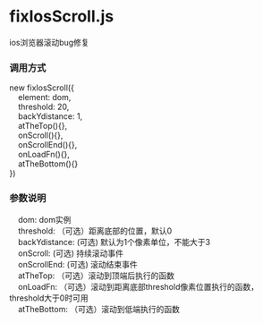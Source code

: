 # fixIosScroll.js
ios浏览器滚动bug修复

### 调用方式
new fixIosScroll({</br>
&nbsp;&nbsp;&nbsp;&nbsp;element: dom,</br>
&nbsp;&nbsp;&nbsp;&nbsp;threshold: 20,</br>
&nbsp;&nbsp;&nbsp;&nbsp;backYdistance: 1,</br>
&nbsp;&nbsp;&nbsp;&nbsp;atTheTop(){},</br>
&nbsp;&nbsp;&nbsp;&nbsp;onScroll(){},</br>
&nbsp;&nbsp;&nbsp;&nbsp;onScrollEnd(){},</br>
&nbsp;&nbsp;&nbsp;&nbsp;onLoadFn(){},</br>
&nbsp;&nbsp;&nbsp;&nbsp;atTheBottom(){}</br>
})

### 参数说明
&nbsp;&nbsp;&nbsp;&nbsp;dom:  dom实例</br>
&nbsp;&nbsp;&nbsp;&nbsp;threshold: （可选）距离底部的位置，默认0</br>
&nbsp;&nbsp;&nbsp;&nbsp;backYdistance:  (可选) 默认为1个像素单位，不能大于3</br>
&nbsp;&nbsp;&nbsp;&nbsp;onScroll:  (可选) 持续滚动事件</br>
&nbsp;&nbsp;&nbsp;&nbsp;onScrollEnd: (可选) 滚动结束事件</br>
&nbsp;&nbsp;&nbsp;&nbsp;atTheTop: （可选）滚动到顶端后执行的函数</br>
&nbsp;&nbsp;&nbsp;&nbsp;onLoadFn: （可选）滚动到距离底部threshold像素位置执行的函数，threshold大于0时可用</br>
&nbsp;&nbsp;&nbsp;&nbsp;atTheBottom: （可选）滚动到低端执行的函数

